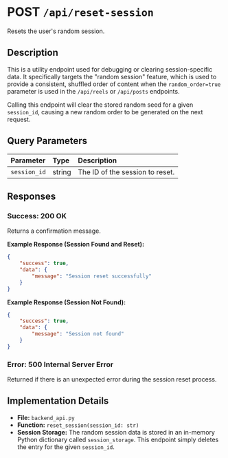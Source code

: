 # POST `/api/reset-session`

Resets the user's random session.

## Description

This is a utility endpoint used for debugging or clearing session-specific data. It specifically targets the "random session" feature, which is used to provide a consistent, shuffled order of content when the `random_order=true` parameter is used in the `/api/reels` or `/api/posts` endpoints.

Calling this endpoint will clear the stored random seed for a given `session_id`, causing a new random order to be generated on the next request.

## Query Parameters

| Parameter    | Type   | Description                     |
| :----------- | :----- | :------------------------------ |
| `session_id` | string | The ID of the session to reset. |

## Responses

### Success: 200 OK

Returns a confirmation message.

**Example Response (Session Found and Reset):**

```json
{
    "success": true,
    "data": {
        "message": "Session reset successfully"
    }
}
```

**Example Response (Session Not Found):**

```json
{
    "success": true,
    "data": {
        "message": "Session not found"
    }
}
```

### Error: 500 Internal Server Error

Returned if there is an unexpected error during the session reset process.

## Implementation Details

-   **File:** `backend_api.py`
-   **Function:** `reset_session(session_id: str)`
-   **Session Storage:** The random session data is stored in an in-memory Python dictionary called `session_storage`. This endpoint simply deletes the entry for the given `session_id`.
